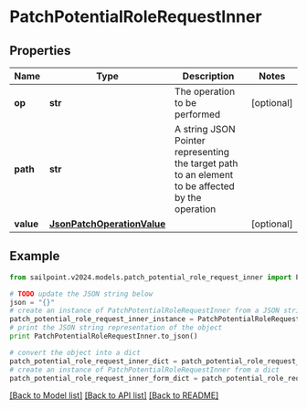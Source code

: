 # PatchPotentialRoleRequestInner


## Properties

Name | Type | Description | Notes
------------ | ------------- | ------------- | -------------
**op** | **str** | The operation to be performed | [optional] 
**path** | **str** | A string JSON Pointer representing the target path to an element to be affected by the operation | 
**value** | [**JsonPatchOperationValue**](JsonPatchOperationValue.md) |  | [optional] 

## Example

```python
from sailpoint.v2024.models.patch_potential_role_request_inner import PatchPotentialRoleRequestInner

# TODO update the JSON string below
json = "{}"
# create an instance of PatchPotentialRoleRequestInner from a JSON string
patch_potential_role_request_inner_instance = PatchPotentialRoleRequestInner.from_json(json)
# print the JSON string representation of the object
print PatchPotentialRoleRequestInner.to_json()

# convert the object into a dict
patch_potential_role_request_inner_dict = patch_potential_role_request_inner_instance.to_dict()
# create an instance of PatchPotentialRoleRequestInner from a dict
patch_potential_role_request_inner_form_dict = patch_potential_role_request_inner.from_dict(patch_potential_role_request_inner_dict)
```
[[Back to Model list]](../README.md#documentation-for-models) [[Back to API list]](../README.md#documentation-for-api-endpoints) [[Back to README]](../README.md)


